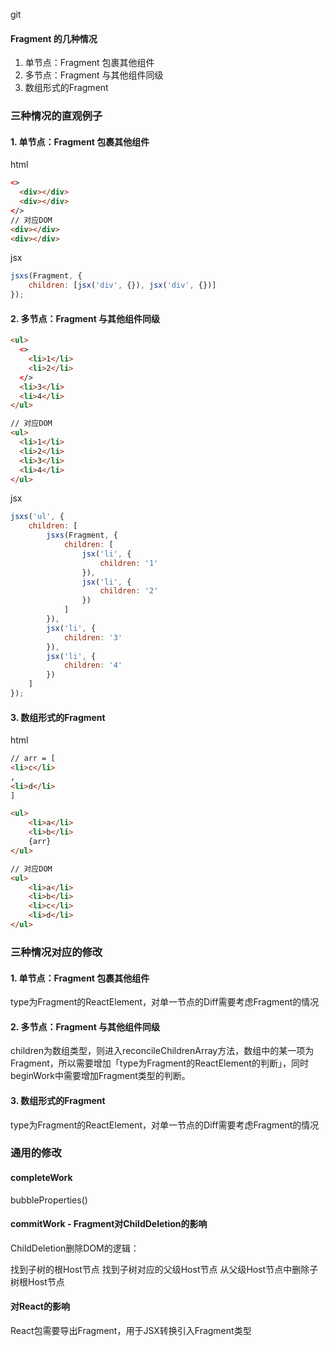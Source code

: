 git

#### Fragment 的几种情况

1. 单节点：Fragment 包裹其他组件
2. 多节点：Fragment 与其他组件同级
3. 数组形式的Fragment

### 三种情况的直观例子

#### 1. 单节点：Fragment 包裹其他组件

html

```html
<>
  <div></div>
  <div></div>
</>
// 对应DOM
<div></div>
<div></div>
```

jsx

```js
jsxs(Fragment, {
	children: [jsx('div', {}), jsx('div', {})]
});
```

#### 2. 多节点：Fragment 与其他组件同级

```html
<ul>
  <>
    <li>1</li>
    <li>2</li>
  </>
  <li>3</li>
  <li>4</li>
</ul>

// 对应DOM
<ul>
  <li>1</li>
  <li>2</li>
  <li>3</li>
  <li>4</li>
</ul>
```

jsx

```js
jsxs('ul', {
	children: [
		jsxs(Fragment, {
			children: [
				jsx('li', {
					children: '1'
				}),
				jsx('li', {
					children: '2'
				})
			]
		}),
		jsx('li', {
			children: '3'
		}),
		jsx('li', {
			children: '4'
		})
	]
});
```

#### 3. 数组形式的Fragment

html

```html
// arr = [
<li>c</li>
,
<li>d</li>
]

<ul>
	<li>a</li>
	<li>b</li>
	{arr}
</ul>

// 对应DOM
<ul>
	<li>a</li>
	<li>b</li>
	<li>c</li>
	<li>d</li>
</ul>
```

### 三种情况对应的修改

#### 1. 单节点：Fragment 包裹其他组件

type为Fragment的ReactElement，对单一节点的Diff需要考虑Fragment的情况

#### 2. 多节点：Fragment 与其他组件同级

children为数组类型，则进入reconcileChildrenArray方法，数组中的某一项为Fragment，所以需要增加「type为Fragment的ReactElement的判断」，同时beginWork中需要增加Fragment类型的判断。

#### 3. 数组形式的Fragment

type为Fragment的ReactElement，对单一节点的Diff需要考虑Fragment的情况

### 通用的修改

#### completeWork

bubbleProperties()

#### commitWork - Fragment对ChildDeletion的影响

ChildDeletion删除DOM的逻辑：

找到子树的根Host节点
找到子树对应的父级Host节点
从父级Host节点中删除子树根Host节点

#### 对React的影响

React包需要导出Fragment，用于JSX转换引入Fragment类型
